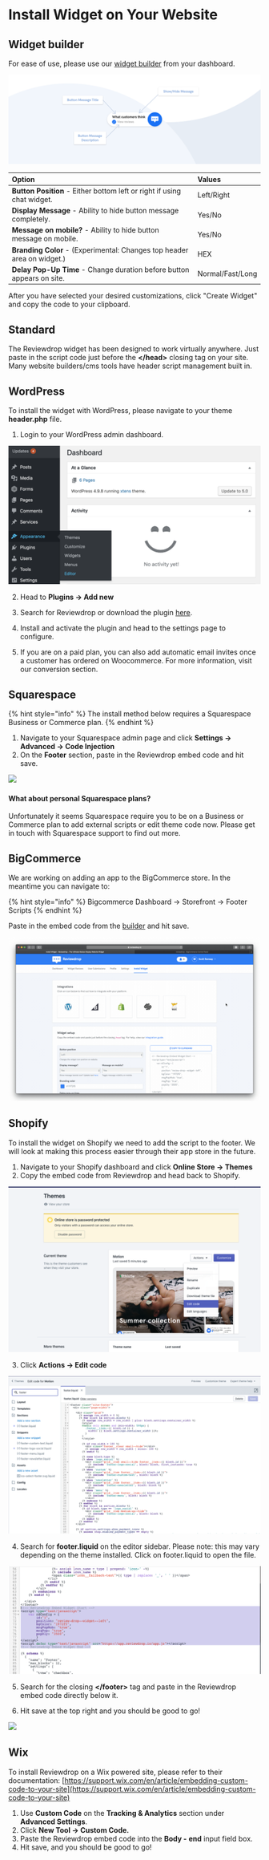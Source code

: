 # Install Widget on Your Website

## Widget builder

For ease of use, please use our [widget builder](https://reviewdrop.io/embed) from your dashboard.

![](../.gitbook/assets/widget-graphic.png)

| Option | Values |
| :--- | :--- |
| **Button Position** - Either bottom left or right if using chat widget. | Left/Right |
| **Display Message** - Ability to hide button message completely. | Yes/No |
| **Message on mobile?** - Ability to hide button message on mobile. | Yes/No |
| **Branding Color** - \(Experimental: Changes top header area on widget.\) | HEX |
| **Delay Pop-Up Time** - Change duration before button appears on site. | Normal/Fast/Long |

After you have selected your desired customizations, click "Create Widget" and copy the code to your clipboard.

## Standard

The Reviewdrop widget has been designed to work virtually anywhere. Just paste in the script code just before the **&lt;/head&gt;** closing tag on your site. Many website builders/cms tools have header script management built in. 

## WordPress

To install the widget with WordPress, please navigate to your theme **header.php** file.

1. Login to your WordPress admin dashboard.

![](../.gitbook/assets/screenshot-2018-12-08-at-14.02.59.png)

2. Head to **Plugins -&gt; Add new**

3. Search for Reviewdrop or download the plugin [here](https://wordpress.org/plugins/reviewdrop/).

4. Install and activate the plugin and head to the settings page to configure.

5. If you are on a paid plan, you can also add automatic email invites once a customer has ordered on Woocommerce. For more information, visit our conversion section.

## Squarespace

{% hint style="info" %}
The install method below requires a Squarespace Business or Commerce plan.
{% endhint %}

1. Navigate to your Squarespace admin page and click **Settings -&gt; Advanced -&gt; Code Injection**
2. On the **Footer** section, paste in the Reviewdrop embed code and hit save.

![](../.gitbook/assets/squarespace.gif)

#### What about personal Squarespace plans?

Unfortunately it seems Squarespace require you to be on a Business or Commerce plan to add external scripts or edit theme code now. Please get in touch with Squarespace support to find out more.

## BigCommerce

We are working on adding an app to the BigCommerce store. In the meantime you can navigate to:

{% hint style="info" %}
Bigcommerce Dashboard -&gt; Storefront -&gt; Footer Scripts
{% endhint %}

Paste in the embed code from the [builder](customise-widget-looks.md) and hit save.

![](../.gitbook/assets/bc.gif)

## Shopify

To install the widget on Shopify we need to add the script to the footer. We will look at making this process easier through their app store in the future.

1. Navigate to your Shopify dashboard and click **Online Store -&gt; Themes**
2. Copy the embed code from Reviewdrop and head back to Shopify.

![](../.gitbook/assets/screenshot-2018-12-22-at-12.57.31.png)

3. Click **Actions -&gt; Edit code** 

![](../.gitbook/assets/screenshot-2018-12-22-at-13.00.02.png)

4. Search for **footer.liquid** on the editor sidebar. Please note: this may vary depending on the theme installed. Click on footer.liquid to open the file.

![](../.gitbook/assets/screenshot-2018-12-22-at-13.01.28.png)

5. Search for the closing **&lt;/footer&gt;** tag and paste in the Reviewdrop embed code directly below it.

6. Hit save at the top right and you should be good to go!

![](../.gitbook/assets/shopify.gif)

## Wix

To install Reviewdrop on a Wix powered site, please refer to their documentation: [https://support.wix.com/en/article/embedding-custom-code-to-your-site](https://support.wix.com/en/article/embedding-custom-code-to-your-site)

1. Use **Custom Code** on the **Tracking & Analytics** section under **Advanced Settings**.
2. Click **New Tool -&gt; Custom Code.**
3. Paste the Reviewdrop embed code into the **Body -** **end** input field box.
4. Hit save, and you should be good to go!

